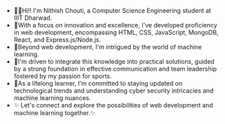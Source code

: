 - 🙋‍♂️Hi!! I'm Nithish Chouti, a Computer Science Engineering student at IIIT Dharwad.
- 🌟With a focus on innovation and excellence, I've developed proficiency in web development, encompassing HTML, CSS, JavaScript, MongoDB, React, and Express.js/Node.js.
- 🌟Beyond web development, I'm intrigued by the world of machine learning.
- 🌟I'm driven to integrate this knowledge into practical solutions, guided by a strong foundation in effective communication and team leadership fostered by my passion for sports.
- 🌱As a lifelong learner, I'm committed to staying updated on technological trends and understanding cyber security intricacies and machine learning nuances.
- ✨ Let's connect and explore the possibilities of web development and machine learning together.✨

<!---
nithishchouti/nithishchouti is a ✨ special ✨ repository because its `README.md` (this file) appears on your GitHub profile.
You can click the Preview link to take a look at your changes.
--->
